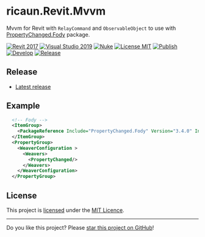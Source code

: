 # ricaun.Revit.Mvvm

Mvvm for Revit with `RelayCommand` and `ObservableObject` to use with [PropertyChanged.Fody](https://github.com/Fody/PropertyChanged) package.

[![Revit 2017](https://img.shields.io/badge/Revit-2017+-blue.svg)](../..)
[![Visual Studio 2019](https://img.shields.io/badge/Visual%20Studio%202019-16.11.7+-blue)](../..)
[![Nuke](https://img.shields.io/badge/Nuke-Build-blue)](https://nuke.build/)
[![License MIT](https://img.shields.io/badge/License-MIT-blue.svg)](LICENSE)
[![Publish](../../actions/workflows/Publish.yml/badge.svg)](../../actions)
[![Develop](../../actions/workflows/Develop.yml/badge.svg)](../../actions)
[![Release](https://img.shields.io/nuget/v/ricaun.Revit.Mvvm?logo=nuget&label=release&color=blue)](https://www.nuget.org/packages/ricaun.Revit.Mvvm)

## Release

* [Latest release](../../releases/latest)

## Example

```xml
  <!-- Fody -->
  <ItemGroup>
    <PackageReference Include="PropertyChanged.Fody" Version="3.4.0" IncludeAssets="compile; build" PrivateAssets="all" />
  </ItemGroup>
  <PropertyGroup>
    <WeaverConfiguration >
      <Weavers>
        <PropertyChanged/>
      </Weavers>
    </WeaverConfiguration>
  </PropertyGroup>
```

## License

This project is [licensed](LICENSE) under the [MIT Licence](https://en.wikipedia.org/wiki/MIT_License).

---

Do you like this project? Please [star this project on GitHub](../../stargazers)!
